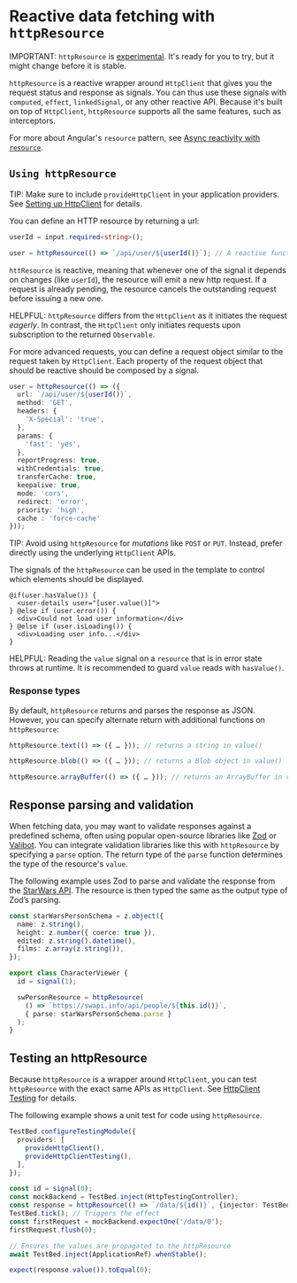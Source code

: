 # Reactive data fetching with `httpResource`

IMPORTANT: `httpResource` is [experimental](reference/releases#experimental). It's ready for you to try, but it might change before it is stable.

`httpResource` is a reactive wrapper around `HttpClient` that gives you the request status and response as signals. You can thus use these signals with `computed`, `effect`, `linkedSignal`, or any other reactive API. Because it's built on top of `HttpClient`, `httpResource` supports all the same features, such as interceptors.

For more about Angular's `resource` pattern, see [Async reactivity with `resource`](/guide/signals/resource).

## `Using httpResource`

TIP: Make sure to include `provideHttpClient` in your application providers. See [Setting up HttpClient](/guide/http/setup) for details.  


You can define an HTTP resource by returning a url: 

```ts
userId = input.required<string>();

user = httpResource(() => `/api/user/${userId()}`); // A reactive function as argument
```

`httResource` is reactive, meaning that whenever one of the signal it depends on changes (like `userId`), the resource will emit a new http request. 
If a request is already pending, the resource cancels the outstanding request before issuing a new one.  

HELPFUL: `httpResource` differs from the `HttpClient` as it initiates the request _eagerly_. In contrast, the `HttpClient` only initiates requests upon subscription to the returned `Observable`.

For more advanced requests, you can define a request object similar to the request taken by `HttpClient`.
Each property of the request object that should be reactive should be composed by a signal.

```ts
user = httpResource(() => ({
  url: `/api/user/${userId()}`,
  method: 'GET',
  headers: {
    'X-Special': 'true',
  },
  params: {
    'fast': 'yes',
  },
  reportProgress: true,
  withCredentials: true,
  transferCache: true,
  keepalive: true,  
  mode: 'cors', 
  redirect: 'error',
  priority: 'high',
  cache : 'force-cache'
}));
```

TIP: Avoid using `httpResource` for _mutations_ like `POST` or `PUT`. Instead, prefer directly using the underlying `HttpClient` APIs.

The signals of the `httpResource` can be used in the template to control which elements should be displayed. 

```angular-html
@if(user.hasValue()) {
  <user-details user="[user.value()]">
} @else if (user.error()) {
  <div>Could not load user information</div>
} @else if (user.isLoading()) {
  <div>Loading user info...</div>
}
```

HELPFUL: Reading the `value` signal on a `resource` that is in error state throws at runtime. It is recommended to guard `value` reads with `hasValue()`.

### Response types 

By default, `httpResource` returns and parses the response as JSON. However, you can specify alternate return with additional functions on `httpResource`: 

```ts
httpResource.text(() => ({ … })); // returns a string in value()

httpResource.blob(() => ({ … })); // returns a Blob object in value()

httpResource.arrayBuffer(() => ({ … })); // returns an ArrayBuffer in value()
```

## Response parsing and validation

When fetching data, you may want to validate responses against a predefined schema, often using popular open-source libraries like [Zod](https://zod.dev) or [Valibot](https://valibot.dev). You can integrate validation libraries like this with `httpResource` by specifying a `parse` option. The return type of the `parse` function determines the type of the resource's `value`.

The following example uses Zod to parse and validate the response from the [StarWars API](https://swapi.info/). The resource is then typed the same as the output type of Zod’s parsing.

```ts
const starWarsPersonSchema = z.object({
  name: z.string(),
  height: z.number({ coerce: true }),
  edited: z.string().datetime(),
  films: z.array(z.string()),
});

export class CharacterViewer {
  id = signal(1);

  swPersonResource = httpResource(
    () => `https://swapi.info/api/people/${this.id()}`,
    { parse: starWarsPersonSchema.parse }
  );
}
```

## Testing an httpResource

Because `httpResource` is a wrapper around `HttpClient`, you can test `httpResource` with the exact same APIs as `HttpClient`. See [HttpClient Testing](/guide/http/testing) for details.

The following example shows a unit test for code using `httpResource`.

```ts
TestBed.configureTestingModule({
  providers: [
    provideHttpClient(),
    provideHttpClientTesting(),
  ],
});

const id = signal(0);
const mockBackend = TestBed.inject(HttpTestingController);
const response = httpResource(() => `/data/${id()}`, {injector: TestBed.inject(Injector)});
TestBed.tick(); // Triggers the effect
const firstRequest = mockBackend.expectOne('/data/0');
firstRequest.flush(0);

// Ensures the values are propagated to the httpResource
await TestBed.inject(ApplicationRef).whenStable();

expect(response.value()).toEqual(0);
```
